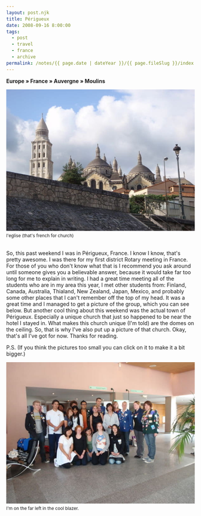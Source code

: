 ```yaml
---
layout: post.njk
title: Périgueux
date: 2008-09-16 8:00:00
tags:
  - post
  - travel
  - france
  - archive
permalink: /notes/{{ page.date | dateYear }}/{{ page.fileSlug }}/index.html
---
```


**Europe » France » Auvergne » Moulins**

<div><img src="/img/blog-archive/perigueux-1.jpg" class="blog-pic" alt="l'eglise" /></div>
<div class="center-text"><small>l'eglise (that's french for church)</small></div><br />

So, this past weekend I was in Périgueux, France. I know I know, that's pretty awesome. I was there for my first district Rotary meeting in France. For those of you who don't know what that is I recommend you ask around until someone gives you a believable answer, because it would take far too long for me to explain in writing. I had a great time meeting all of the students who are in my area this year, I met other students from: Finland, Canada, Australia, Thialand, New Zealand, Japan, Mexico, and probably some other places that I can't remember off the top of my head. It was a great time and I managed to get a picture of the group, which you can see below. But another cool thing about this weekend was the actual town of Périgueux. Especially a unique church that just so happened to be near the hotel I stayed in. What makes this church unique (I'm told) are the domes on the ceiling. So, that is why I've also put up a picture of that church. Okay, that's all I've got for now. Thanks for reading.

P.S. (If you think the pictures too small you can click on it to make it a bit bigger.)


<div><img src="/img/blog-archive/perigueux-2.jpg" class="blog-pic" alt="The group."/></div>
<div class="center-text"><small>I'm on the far left in the cool blazer.</small></div><br />
